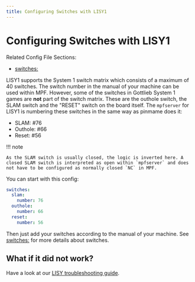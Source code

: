 ```yaml
---
title: Configuring Switches with LISY1
---
```


# Configuring Switches with LISY1


Related Config File Sections:

* [switches:](../../config/switches.md)

LISY1 supports the System 1 switch matrix which consists of a maximum of
40 switches. The switch number in the manual of your machine can be used
within MPF. However, some of the switches in Gottlieb System 1 games are
**not** part of the switch matrix. These are the outhole switch, the
SLAM switch and the "RESET" switch on the board itself. The
`mpfserver` for LISY1 is numbering these switches in the same way as
pinmame does it:

* SLAM: #76
* Outhole: #66
* Reset: #56

!!! note

    As the SLAM switch is usually closed, the logic is inverted here. A
    closed SLAM switch is interpreted as open within `mpfserver` and does
    not have to be configured as normally closed `NC` in MPF.

You can start with this config:

``` yaml
switches:
  slam:
    number: 76
  outhole:
    number: 66
  reset:
    number: 56
```

Then just add your switches according to the manual of your machine. See
[switches:](../../config/switches.md) for more details about
switches.

## What if it did not work?

Have a look at our
[LISY troubleshooting guide](../../troubleshooting/index.md).
